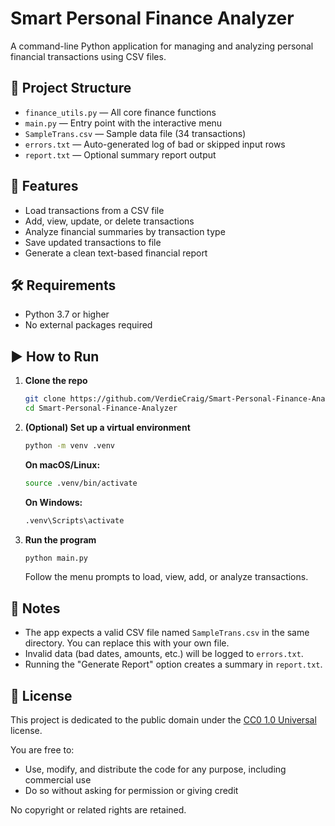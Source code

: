 # Smart Personal Finance Analyzer

A command-line Python application for managing and analyzing personal financial transactions using CSV files.

## 📂 Project Structure

- `finance_utils.py` — All core finance functions  
- `main.py` — Entry point with the interactive menu  
- `SampleTrans.csv` — Sample data file (34 transactions)  
- `errors.txt` — Auto-generated log of bad or skipped input rows  
- `report.txt` — Optional summary report output  

## 🚀 Features

- Load transactions from a CSV file  
- Add, view, update, or delete transactions  
- Analyze financial summaries by transaction type  
- Save updated transactions to file  
- Generate a clean text-based financial report  

## 🛠 Requirements

- Python 3.7 or higher  
- No external packages required  

## ▶️ How to Run

1. **Clone the repo**

   ```bash
   git clone https://github.com/VerdieCraig/Smart-Personal-Finance-Analyzer.git
   cd Smart-Personal-Finance-Analyzer
   ```

2. **(Optional) Set up a virtual environment**

   ```bash
   python -m venv .venv
   ```

   **On macOS/Linux:**

   ```bash
   source .venv/bin/activate
   ```

   **On Windows:**

   ```bash
   .venv\Scripts\activate
   ```

3. **Run the program**

   ```bash
   python main.py
   ```

   Follow the menu prompts to load, view, add, or analyze transactions.

## 📝 Notes

- The app expects a valid CSV file named `SampleTrans.csv` in the same directory. You can replace this with your own file.  
- Invalid data (bad dates, amounts, etc.) will be logged to `errors.txt`.  
- Running the "Generate Report" option creates a summary in `report.txt`.  

## 📄 License

This project is dedicated to the public domain under the [CC0 1.0 Universal](https://creativecommons.org/publicdomain/zero/1.0/) license.

You are free to:

- Use, modify, and distribute the code for any purpose, including commercial use  
- Do so without asking for permission or giving credit  

No copyright or related rights are retained.
